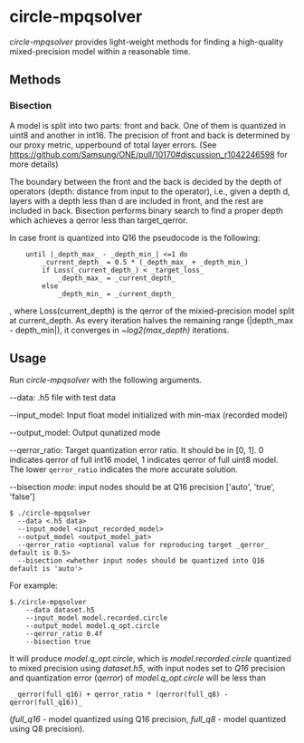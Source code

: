 # circle-mpqsolver
_circle-mpqsolver_ provides light-weight methods for finding a high-quality mixed-precision model 
within a reasonable time.

## Methods

### Bisection
A model is split into two parts: front and back. One of them is quantized in uint8 and another in 
int16. The precision of front and back is determined by our proxy metric, upperbound of total layer 
errors. (See https://github.com/Samsung/ONE/pull/10170#discussion_r1042246598 for more details)

The boundary between the front and the back is decided by the depth of operators (depth: distance 
from input to the operator), i.e., given a depth d, layers with a depth less than d are included 
in front, and the rest are included in back. Bisection performs binary search to find a proper 
depth which achieves a qerror less than target_qerror.

In case front is quantized into Q16 the pseudocode is the following: 
```
    until |_depth_max_ - _depth_min_| <=1 do
        _current_depth_ = 0.5 * (_depth_max_ + _depth_min_)
        if Loss(_current_depth_) < _target_loss_
            _depth_max_ = _current_depth_
        else
            _depth_min_ = _current_depth_
```
, where Loss(current_depth) is the qerror of the mixied-precision model split at current_depth. 
As every iteration halves the remaining range (|depth_max - depth_min|), it converges in 
_~log2(max_depth)_ iterations.

## Usage 
Run _circle-mpqsolver_ with the following arguments.  

--data: .h5 file with test data

--input_model: Input float model initialized with min-max (recorded model)

--output_model: Output qunatized mode

--qerror_ratio: Target quantization error ratio. It should be in [0, 1]. 0 indicates qerror of full int16 model, 1 indicates qerror of full uint8 model. The lower `qerror_ratio` indicates the more accurate solution.

--bisection _mode_: input nodes should be at Q16 precision ['auto', 'true', 'false']

```
$ ./circle-mpqsolver
  --data <.h5 data>
  --input_model <input_recorded_model>
  --output_model <output_model_pat>
  --qerror_ratio <optional value for reproducing target _qerror_ default is 0.5>
  --bisection <whether input nodes should be quantized into Q16 default is 'auto'>
```

For example:
```
$./circle-mpqsolver
    --data dataset.h5
    --input_model model.recorded.circle
    --output_model model.q_opt.circle
    --qerror_ratio 0.4f
    --bisection true
```

It will produce _model.q_opt.circle_, which is _model.recorded.circle_ quantized to mixed precision 
using _dataset.h5_, with input nodes set to _Q16_ precision and quantization error (_qerror_) of 
_model.q_opt.circle_ will be less than
```
 _qerror(full_q16) + qerror_ratio * (qerror(full_q8) - qerror(full_q16))_
 ```
 (_full_q16_ - model quantized using Q16 precision, _full_q8_ - model quantized using Q8 precision).
